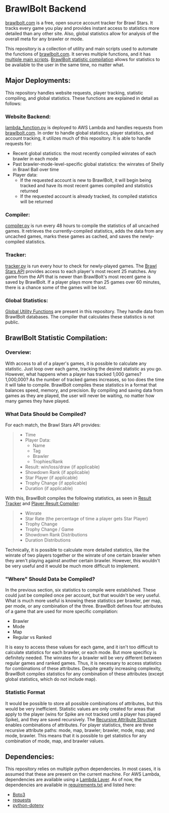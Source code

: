 # BrawlBolt Backend

[brawlbolt.com](https://www.brawlbolt.com/) is a free, open source account tracker for Brawl Stars. It tracks every game you play and provides instant access to statistics more detailed than any other site. Also, global statistics allow for analysis of the overall meta for any brawler or mode.

This repository is a collection of utility and main scripts used to automate the functions of [brawlbolt.com](https://www.brawlbolt.com/). It serves multiple functions, and it has [multiple main scripts](#Major-Deployments). [BrawlBolt statistic compilation](#brawlbolt-statistic-compilation) allows for statistics to be available to the user in the same time, no matter what.

## Major Deployments:

This repository handles website requests, player tracking, statistic compiling, and global statistics. These functions are explained in detail as follows:

### Website Backend:

[lambda_function.py](lambda_function.py) is deployed to AWS Lambda and handles requests from [brawlbolt.com](https://www.brawlbolt.com/). In order to handle global statistics, player statistics, and account tracking, it utilizes much of this repository.
It is able to handle requests for:

- Recent global statistics: the most recently compiled winrates of each brawler in each mode
- Past brawler-mode-level-specific global statistics: the winrates of Shelly in Brawl Ball over time
- Player data:
  - If the requested account is new to BrawlBolt, it will begin being tracked and have its most recent games compiled and statistics returned
  - If the requested account is already tracked, its compiled statistics will be returned

### Compiler:

[compiler.py](compiler.py) is run every 48 hours to compile the statistics of all uncached games. It retrieves the currently-compiled statistics, adds the data from any uncached games, marks these games as cached, and saves the newly-compiled statistics.

### Tracker:

[tracker.py](tracker.py) is run every hour to check for newly-played games. The [Brawl Stars API](https://developer.brawlstars.com/#/) provides access to each player's most recent 25 matches. Any game from the API that is newer than BrawlBolt's most recent game is saved by BrawlBolt. If a player plays more than 25 games over 60 minutes, there is a chance some of the games will be lost.

### Global Statistics:

[Global Utility Functions](DatabaseUtility/globalUtility.py) are present in this repository. They handle data from BrawlBolt databases. The compiler that calculates these statistics is not public.


## BrawlBolt Statistic Compilation:

### Overview:

With access to all of a player's games, it is possible to calculate any statistic. Just loop over each game, tracking the desired statistic as you go. However, what happens when a player has tracked 1,000 games? 1,000,000? As the number of tracked games increases, so too does the time it will take to compile. BrawlBolt compiles these statistics in a format that balances speed, memory, and precision. By compiling and saving data from games as they are played, the user will never be waiting, no matter how many games they have played.

### What Data Should be Compiled?

For each match, the Brawl Stars API provides:

> - Time
> - Player Data:
>   - Name
>   - Tag
>   - Brawler
>   - Trophies/Rank
> - Result: win/loss/draw (if applicable)
> - Showdown Rank (if applicable)
> - Star Player (if applicable)
> - Trophy Change (if applicable)
> - Duration (if applicable)

With this, BrawlBolt compiles the following statistics, as seen in [Result Tracker](/CompilerStructuresModule/CompilerStructures/resultTracker.py) and [Player Result Compiler](/CompilerStructuresModule/CompilerStructures/playerResultCompiler.py):

> - Winrate
> - Star Rate (the percentage of time a player gets Star Player)
> - Trophy Change
> - Trophy Change / Game
> - Showdown Rank Distributions
> - Duration Distributions

Technically, it is possible to calculate more detailed statistics, like the winrate of two players together or the winrate of one certain brawler when they aren't playing against another certain brawler. However, this wouldn't be very useful and it would be much more difficult to implement.

### "Where" Should Data be Compiled?

In the previous section, six statistics to compile were established. These could just be compiled once per account, but that wouldn't be very useful. What is much more useful is knowing these statistics per brawler, per map, per mode, or any combination of the three. BrawlBolt defines four attributes of a game that are used for more specific compilation:

- Brawler
- Mode
- Map
- Regular vs Ranked

It is easy to access these values for each game, and it isn't too difficult to calculate statistics for each brawler, or each mode. But more specificy is definitely needed. The winrates for a brawler will be very different between regular games and ranked games. Thus, it is necessary to access statistics for combinations of these attributes. Despite greatly increasing complexity, BrawlBolt compiles statistics for any combination of these attributes (except global statistics, which do not include map).

### Statistic Format

It would be possible to store all possible combinations of attributes, but this would be very inefficient. Statistic values are only created for areas that apply to the player (wins for Spike are not tracked until a player has played Spike), and they are saved recursively. The [Recursive Attribute Structure](/CompilerStructuresModule/CompilerStructures/recursiveAttributeStructure.py) enables combinations of attributes. For player statistics, there are three recursive attribute paths: mode, map, brawler; brawler, mode, map; and mode, brawler. This means that it is possible to get statistics for any combination of mode, map, and brawler values.

## Dependencies:

This repository relies on multiple python dependencies. In most cases, it is assumed that these are present on the current machine. For AWS Lambda, dependencies are available using a [Lambda Layer](https://docs.aws.amazon.com/lambda/latest/dg/chapter-layers.html). As of now, the dependencies are available in [requirements.txt](requirements.txt) and listed here:
- [Boto3](https://boto3.amazonaws.com/v1/documentation/api/latest/index.html)
- [requests](https://pypi.org/project/requests/)
- [python-dotenv](https://pypi.org/project/python-dotenv/)
